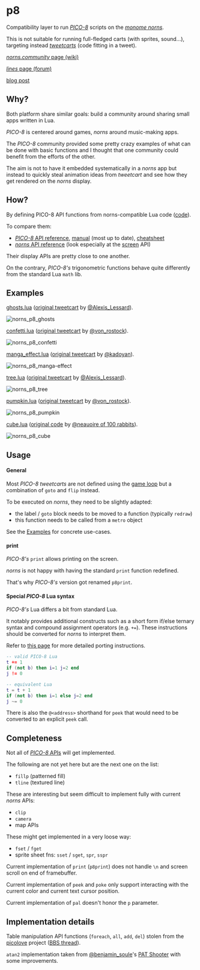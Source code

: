 # p8

Compatibility layer to run [_PICO-8_](https://www.lexaloffle.com/pico-8.php) scripts on the [_monome norns_](https://monome.org/docs/norns/).

This is not suitable for running full-fledged carts (with sprites, sound...), targeting instead [_tweetcarts_](https://twitter.com/hashtag/tweetcart?lang=en) (code fitting in a tweet).

[_norns.community_ page (wiki)](https://norns.community/authors/eigen/p8)

[_lines_ page (forum)](https://llllllll.co/t/p8-pico-8-wrapper-lib/37947)

[blog post](https://www.eigenbahn.com/2021/05/10/norns-community)


## Why?

Both platform share similar goals: build a community around sharing small apps written in Lua.

_PICO-8_ is centered around games, _norns_ around music-making apps.

The _PICO-8_ community provided some pretty crazy examples of what can be done with basic functions and I thought that one community could benefit from the efforts of the other.

The aim is not to have it embedded systematically in a _norns_ app but instead to quickly steal animation ideas from _tweetcart_ and see how they get rendered on the _norns_ display.


## How?

By defining PICO-8 API functions from norns-compatible Lua code ([code](./lib/p8.lua)).

To compare them:
- [_PICO-8_ API reference](https://pico-8.fandom.com/wiki/APIReference), [manual](https://www.lexaloffle.com/pico-8.php?page=manual) (most up to date), [cheatsheet](https://iiviigames.github.io/pico8-api/)
- [_norns_ API reference](https://monome.org/docs/norns/api/) (look especially at the [screen](https://monome.org/docs/norns/api/classes/screen.html) API)

Their display APIs are pretty close to one another.

On the contrary, _PICO-8's_ trigonometric functions behave quite differently from the standard Lua `math` lib.


## Examples

[ghosts.lua](ghosts.lua) ([original tweetcart](https://twitter.com/user/status/1322164958008905728) by [@Alexis_Lessard](https://twitter.com/Alexis_Lessard)).

![norns_p8_ghosts](https://www.eigenbahn.com/assets/gif/norns_p8_ghosts.gif)

[confetti.lua](confetti.lua) ([original tweetcart](https://twitter.com/user/status/1324156597569048578) by [@von_rostock](https://twitter.com/von_rostock)).

![norns_p8_confetti](https://www.eigenbahn.com/assets/gif/norns_p8_confetti.gif)

[manga_effect.lua](manga_effect.lua) ([original tweetcart](https://twitter.com/user/status/1309354303933616131) by [@kadoyan](https://twitter.com/kadoyan)).

![norns_p8_manga-effect](https://www.eigenbahn.com/assets/gif/norns_p8_manga-effect.gif)

[tree.lua](tree.lua) ([original tweetcart](https://twitter.com/user/status/1319781601425952768) by [@Alexis_Lessard](https://twitter.com/Alexis_Lessard)).

![norns_p8_tree](https://www.eigenbahn.com/assets/gif/norns_p8_tree.gif)

[pumpkin.lua](tree.lua) ([original tweetcart](https://twitter.com/user/status/1322693583623884803) by [@von_rostock](https://twitter.com/von_rostock)).

![norns_p8_pumpkin](https://www.eigenbahn.com/assets/gif/norns_p8_pumpkin.gif)

[cube.lua](cube.lua) ([original code](https://gist.github.com/neauoire/200d97396805dda71154) by [@neauoire of 100 rabbits](https://twitter.com/hundredrabbits)).

![norns_p8_cube](https://www.eigenbahn.com/assets/gif/norns_p8_cube.gif)


## Usage

#### General

Most _PICO-8_ _tweetcarts_ are not defined using the [game loop](https://pico-8.fandom.com/wiki/GameLoop) but a combination of `goto` and `flip` instead.

To be executed on _norns_, they need to be slightly adapted:

 - the label / `goto` block needs to be moved to a function (typically `redraw`)
 - this function needs to be called from a `metro` object

See the [Examples](#examples) for concrete use-cases.


#### print

_PICO-8's_ `print` allows printing on the screen.

_norns_ is not happy with having the standard `print` function redefined.

That's why _PICO-8's_ version got renamed `p8print`.


#### Special _PICO-8_ Lua syntax

_PICO-8's_ Lua differs a bit from standard Lua.

It notably provides additional constructs such as a short form if/else ternary syntax and compound assignment operators (e.g. `+=`). These instructions should be converted for _norns_ to interpret them.

Refer to [this page](https://gist.github.com/josefnpat/bfe4aaa5bbb44f572cd0) for more detailed porting instructions.

```lua
-- valid PICO-8 Lua
t += 1
if (not b) then i=1 j=2 end
j != 0

-- equivalent Lua
t = t + 1
if (not b) then i=1 else j=2 end
j ~= 0
```

There is also the `@<address>` shorthand for `peek` that would need to be converted to an explicit `peek` call.


## Completeness

Not all of [_PICO-8_ APIs](https://pico-8.fandom.com/wiki/APIReference) will get implemented.

The following are not yet here but are the next one on the list:
- `fillp` (patterned fill)
- `tline` (textured line)

These are interesting but seem difficult to implement fully with current _norns_ APIs:
- `clip`
- `camera`
-  map APIs

These might get implemented in a very loose way:
- `fset` / `fget`
- sprite sheet fns: `sset` / `sget`, `spr`, `sspr`

Current implementation of `print` (`p8print`) does not handle `\n` and screen scroll on end of framebuffer.

Current implementation of `peek` and `poke` only support interacting with the current color and current text cursor position.

Current implementation of `pal` doesn't honor the `p` parameter.


## Implementation details

Table manipulation API functions (`foreach`, `all`, `add`, `del`) stolen from the [picolove](https://github.com/picolove/picolove) project ([BBS thread](https://www.lexaloffle.com/bbs/?tid=2444)).

`atan2` implementation taken from [@benjamin_soule](https://www.lexaloffle.com/bbs/?uid=9308)'s [PAT Shooter](https://www.lexaloffle.com/bbs/?pid=10183) with some improvements.
